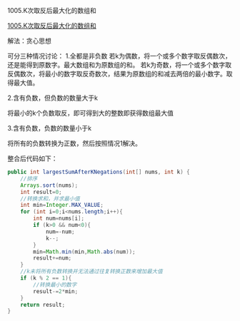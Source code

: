 1005.K次取反后最大化的数组和

[1005.K次取反后最大化的数组和
](https://leetcode-cn.com/problems/maximize-sum-of-array-after-k-negations/)

解法：贪心思想

可分三种情况讨论：
1.全都是非负数
若k为偶数，将一个或多个数字取反偶数次，还是能得到原数字。最大数组和为原数组的和。
若k为奇数，将一个或多个数字取反偶数次，将最小的数字取反奇数次，结果为原数组的和减去两倍的最小数字。取得最大值。

2.含有负数，但负数的数量大于k

将最小的k个负数取反，即可得到大的整数即获得数组最大值

3.含有负数，负数的数量小于k

将所有的负数转换为正数，然后按照情况1解决。



整合后代码如下：

```java
public int largestSumAfterKNegations(int[] nums, int k) {
    //排序
    Arrays.sort(nums);
    int result=0;
    //转换求和，并求最小值
    int min=Integer.MAX_VALUE;
    for (int i=0;i<nums.length;i++){
        int num=nums[i];
        if (k>0 && num<0){
            num=-num;
            k--;
        }
        min=Math.min(min,Math.abs(num));
        result+=num;
    }
    //k未将所有负数转换并无法通过往复转换正数来增加最大值
    if (k % 2 == 1){
        //转换最小的数字
        result-=2*min;
    }
    return result;
}
```

